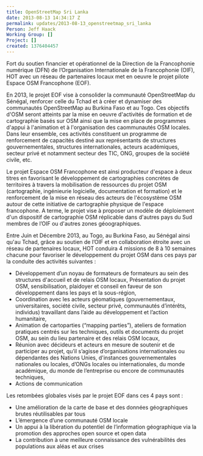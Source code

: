 ```yaml
---
title: OpenStreetMap Sri Lanka
date: 2013-08-13 14:34:17 Z
permalink: updates/2013-08-13_openstreetmap_sri_lanka
Person: Jeff Haack
Working Group: []
Project: []
created: 1376404457
---
```


Fort du soutien financier et opérationnel de la Direction de la Francophonie numérique (DFN) de l’Organisation Internationale de la Francophonie (OIF), HOT avec un réseau de partenaires locaux met en oeuvre le projet pilote Espace OSM Francophone (EOF). 

En 2013, le projet EOF vise à consolider la communauté OpenStreetMap du Sénégal, renforcer celle du Tchad et à créer et dynamiser des communautés OpenStreetMap au Burkina Faso et au Togo. Ces objectifs d'OSM seront atteints par la mise en oeuvre d'activités de formation et de cartographie basés sur OSM ainsi que la mise en place de programmes d'appui à l'animation et à l'organisation des caommunautés OSM locales. Dans leur ensemble, ces activités constituent un programme de renforcement de capacités destiné aux représentants de structures gouvernementales, structures internationales, acteurs académiques, secteur privé et notamment secteur des TIC, ONG, groupes de la société civile, etc. 

Le projet Espace OSM Francophone est ainsi producteur d'espace à deux titres en favorisant le développement de cartographies concrètes de territoires à travers la mobilisation de ressources du projet OSM (cartographie, ingénieurie logicielle, documentation et formation) et le renforcement de la mise en réseau des acteurs de l'écosystème OSM autour de cette initiative de cartographie physique de l'espace francophone. A terme, le projet vise à proposer un modèle de déploiement d'un dispositif de cartographie OSM réplicable dans d'autres pays du Sud membres de l’OIF ou d'autres zones géoographiques.  	 

Entre Juin et Décembre 2013, au Togo, au Burkina Faso, au Sénégal ainsi qu'au Tchad, grâce au soutien de l’OIF et en collaboration étroite avec un réseau de partenaires locaux, HOT conduira 4 missions de 8 à 10 semaines  chacune pour favoriser le développement du projet OSM dans ces pays  par la conduite des activités suivantes :

- Développement d’un noyau de formateurs de formateurs au sein des structures d'accueil et de relais OSM locaux, 
Présentation du projet OSM, sensibilisation, plaidoyer et conseil en faveur de son développement dans les pays et la sous-région,
- Coordination avec les acteurs géomatiques (gouvernementaux, universitaires, société civile, secteur privé, communautés d’intérêts, individus) travaillant dans l’aide au développement et l’action humanitaire,
- Animation de cartoparties (“mapping parties”), ateliers de formation pratiques centrés sur les techniques, outils et documents du projet OSM, au sein du lieu partenaire et des relais OSM locaux,
- Réunion avec décideurs et acteurs en mesure de soutenir et de participer au projet, qu’il s’agisse d’organisations internationales ou dépendantes des Nations Unies, d'instances gouvernementales nationales ou locales, d’ONGs locales ou internationales, du monde académique, du monde de l’entreprise ou encore de communautés techniques,
- Actions de communication

Les retombées globales visés par le projet EOF dans ces 4 pays sont :	 	
- Une amélioration de la carte de base et des données géographiques brutes réutilisables par tous  
- L’émergence d’une communauté OSM locale
- Un appui à la libération du potentiel de l’information géographique via la promotion des approches open source et open data
- La contribution à une meilleure connaissance des vulnérabilités des populations aux aléas et aux crises
